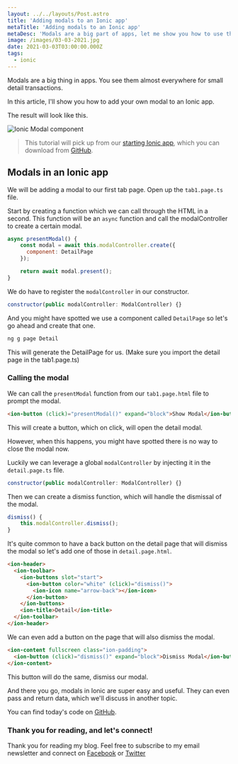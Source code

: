 ```yaml
---
layout: ../../layouts/Post.astro
title: 'Adding modals to an Ionic app'
metaTitle: 'Adding modals to an Ionic app'
metaDesc: 'Modals are a big part of apps, let me show you how to use them in Ionic.'
image: /images/03-03-2021.jpg
date: 2021-03-03T03:00:00.000Z
tags:
  - ionic
---
```


Modals are a big thing in apps. You see them almost everywhere for small detail transactions.

In this article, I'll show you how to add your own modal to an Ionic app.

The result will look like this.

![Ionic Modal component](https://cdn.hashnode.com/res/hashnode/image/upload/v1614318788454/wbT-ar541.gif)

> This tutorial will pick up from our [starting Ionic app](https://daily-dev-tips.com/posts/our-first-ionic-app/), which you can download from [GitHub](https://github.com/rebelchris/ionic-app).

## Modals in an Ionic app

We will be adding a modal to our first tab page.
Open up the `tab1.page.ts` file.

Start by creating a function which we can call through the HTML in a second.
This function will be an `async` function and call the modalController to create a certain modal.

```js
async presentModal() {
	const modal = await this.modalController.create({
	  component: DetailPage
	});

	return await modal.present();
}
```

We do have to register the `modalController` in our constructor.

```js
constructor(public modalController: ModalController) {}
```

And you might have spotted we use a component called `DetailPage` so let's go ahead and create that one.

```bash
ng g page Detail
```

This will generate the DetailPage for us. (Make sure you import the detail page in the tab1.page.ts)

### Calling the modal

We can call the `presentModal` function from our `tab1.page.html` file to prompt the modal.

```html
<ion-button (click)="presentModal()" expand="block">Show Modal</ion-button>
```

This will create a button, which on click, will open the detail modal.

However, when this happens, you might have spotted there is no way to close the modal now.

Luckily we can leverage a global `modalController` by injecting it in the `detail.page.ts` file.

```js
constructor(public modalController: ModalController) {}
```

Then we can create a dismiss function, which will handle the dismissal of the modal.

```js
dismiss() {
	this.modalController.dismiss();
}
```

It's quite common to have a back button on the detail page that will dismiss the modal so let's add one of those in `detail.page.html`.

```html
<ion-header>
  <ion-toolbar>
    <ion-buttons slot="start">
      <ion-button color="white" (click)="dismiss()">
        <ion-icon name="arrow-back"></ion-icon>
      </ion-button>
    </ion-buttons>
    <ion-title>Detail</ion-title>
  </ion-toolbar>
</ion-header>
```

We can even add a button on the page that will also dismiss the modal.

```html
<ion-content fullscreen class="ion-padding">
  <ion-button (click)="dismiss()" expand="block">Dismiss Modal</ion-button>
</ion-content>
```

This button will do the same, dismiss our modal.

And there you go, modals in Ionic are super easy and useful.
They can even pass and return data, which we'll discuss in another topic.

You can find today's code on [GitHub](https://github.com/rebelchris/ionic-app/tree/modal).

### Thank you for reading, and let's connect!

Thank you for reading my blog. Feel free to subscribe to my email newsletter and connect on [Facebook](https://www.facebook.com/DailyDevTipsBlog) or [Twitter](https://twitter.com/DailyDevTips1)
